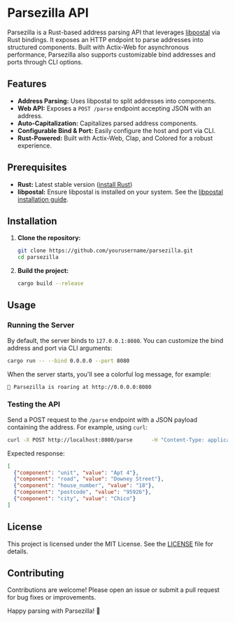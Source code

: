 
# Parsezilla API

Parsezilla is a Rust-based address parsing API that leverages [libpostal](https://github.com/openvenues/libpostal) via Rust bindings. It exposes an HTTP endpoint to parse addresses into structured components. Built with Actix-Web for asynchronous performance, Parsezilla also supports customizable bind addresses and ports through CLI options.

## Features

- **Address Parsing:** Uses libpostal to split addresses into components.
- **Web API:** Exposes a `POST /parse` endpoint accepting JSON with an address.
- **Auto-Capitalization:** Capitalizes parsed address components.
- **Configurable Bind & Port:** Easily configure the host and port via CLI.
- **Rust-Powered:** Built with Actix-Web, Clap, and Colored for a robust experience.

## Prerequisites

- **Rust:** Latest stable version ([install Rust](https://www.rust-lang.org/tools/install))
- **libpostal:** Ensure libpostal is installed on your system. See the [libpostal installation guide](https://github.com/openvenues/libpostal).

## Installation

1. **Clone the repository:**

   ```bash
   git clone https://github.com/yourusername/parsezilla.git
   cd parsezilla
   ```

2. **Build the project:**

   ```bash
   cargo build --release
   ```

## Usage

### Running the Server

By default, the server binds to `127.0.0.1:8080`. You can customize the bind address and port via CLI arguments:

```bash
cargo run -- --bind 0.0.0.0 --port 8080
```

When the server starts, you'll see a colorful log message, for example:

```
🦖 Parsezilla is roaring at http://0.0.0.0:8080
```

### Testing the API

Send a POST request to the `/parse` endpoint with a JSON payload containing the address. For example, using `curl`:

```bash
curl -X POST http://localhost:8080/parse      -H "Content-Type: application/json"      -d '{"address": "Apt 4 18 Downey Street, 95926 Chico"}'
```

Expected response:

```json
[
  {"component": "unit", "value": "Apt 4"},
  {"component": "road", "value": "Downey Street"},
  {"component": "house_number", "value": "18"},
  {"component": "postcode", "value": "95926"},
  {"component": "city", "value": "Chico"}
]
```

## License

This project is licensed under the MIT License. See the [LICENSE](LICENSE) file for details.

## Contributing

Contributions are welcome! Please open an issue or submit a pull request for bug fixes or improvements.

Happy parsing with Parsezilla! 🦖
